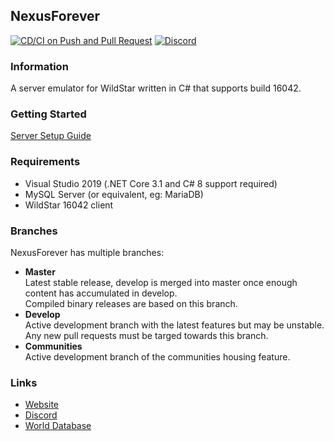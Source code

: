 ## NexusForever
[![CD/CI on Push and Pull Request](https://github.com/thetestgame/NexusForever/actions/workflows/primary.yml/badge.svg)](https://github.com/thetestgame/NexusForever/actions/workflows/primary.yml)
[![Discord](https://img.shields.io/discord/499473932131500034.svg?style=flat&logo=discord)](https://discord.gg/8wT3GEQ)

### Information
A server emulator for WildStar written in C# that supports build 16042.

### Getting Started
[Server Setup Guide](https://github.com/Rawaho/NexusForever/wiki/Installation)

### Requirements
 * Visual Studio 2019 (.NET Core 3.1 and C# 8 support required)
 * MySQL Server (or equivalent, eg: MariaDB)
 * WildStar 16042 client

### Branches
NexusForever has multiple branches:
* **Master**  
Latest stable release, develop is merged into master once enough content has accumulated in develop.  
Compiled binary releases are based on this branch.
* **Develop**  
Active development branch with the latest features but may be unstable.  
Any new pull requests must be targed towards this branch.
* **Communities**  
Active development branch of the communities housing feature.

### Links
 * [Website](https://emulator.ws)
 * [Discord](https://discord.gg/8wT3GEQ)
 * [World Database](https://github.com/NexusForever/NexusForever.WorldDatabase)
